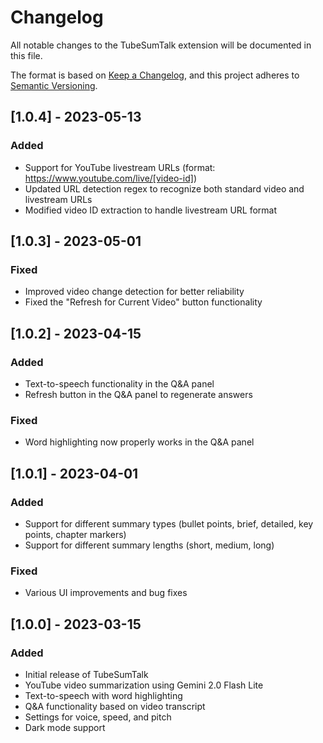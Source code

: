 # Changelog

All notable changes to the TubeSumTalk extension will be documented in this file.

The format is based on [Keep a Changelog](https://keepachangelog.com/en/1.0.0/),
and this project adheres to [Semantic Versioning](https://semver.org/spec/v2.0.0.html).

## [1.0.4] - 2023-05-13

### Added
- Support for YouTube livestream URLs (format: https://www.youtube.com/live/[video-id])
- Updated URL detection regex to recognize both standard video and livestream URLs
- Modified video ID extraction to handle livestream URL format

## [1.0.3] - 2023-05-01

### Fixed
- Improved video change detection for better reliability
- Fixed the "Refresh for Current Video" button functionality

## [1.0.2] - 2023-04-15

### Added
- Text-to-speech functionality in the Q&A panel
- Refresh button in the Q&A panel to regenerate answers

### Fixed
- Word highlighting now properly works in the Q&A panel

## [1.0.1] - 2023-04-01

### Added
- Support for different summary types (bullet points, brief, detailed, key points, chapter markers)
- Support for different summary lengths (short, medium, long)

### Fixed
- Various UI improvements and bug fixes

## [1.0.0] - 2023-03-15

### Added
- Initial release of TubeSumTalk
- YouTube video summarization using Gemini 2.0 Flash Lite
- Text-to-speech with word highlighting
- Q&A functionality based on video transcript
- Settings for voice, speed, and pitch
- Dark mode support
